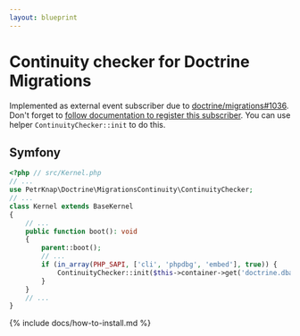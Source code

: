 ```yaml
---
layout: blueprint
---
```

# Continuity checker for Doctrine Migrations

Implemented as external event subscriber due to [doctrine/migrations#1036](https://github.com/doctrine/migrations/issues/1036).
Don't forget to [follow documentation to register this subscriber](https://www.doctrine-project.org/projects/doctrine-migrations/en/latest/reference/events.html).
You can use helper `ContinuityChecker::init` to do this.


## Symfony

```php
<?php // src/Kernel.php
// ...
use PetrKnap\Doctrine\MigrationsContinuity\ContinuityChecker;
// ...
class Kernel extends BaseKernel
{
    // ...
    public function boot(): void
    {
        parent::boot();
        // ...
        if (in_array(PHP_SAPI, ['cli', 'phpdbg', 'embed'], true)) {
            ContinuityChecker::init($this->container->get('doctrine.dbal.default_connection'));
        }
    }
    // ...
}
```


{% include docs/how-to-install.md %}
